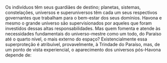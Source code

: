 ﻿Os indivíduos têm seus guardiães de destino; planetas, sistemas, constelações,  universos e superuniversos têm cada um seus respectivos governantes que trabalham para o bem-estar dos seus domínios. Havona e mesmo o grande universo são supervisionados por aqueles que foram investidos dessas altas responsabilidades. Mas quem fomenta e atende às necessidades fundamentais do universo-mestre como um todo, do Paraíso até o quarto nível, o mais externo do espaço? Existencialmente essa superproteção é atribuível, provavelmente, à Trindade do Paraíso, mas, de um ponto de vista experiencial, o aparecimento dos universos pós-Havona depende de: